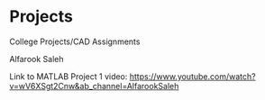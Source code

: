 # Projects

College Projects/CAD Assignments

Alfarook Saleh

Link to MATLAB Project 1 video: https://www.youtube.com/watch?v=wV6XSgt2Cnw&ab_channel=AlfarookSaleh

